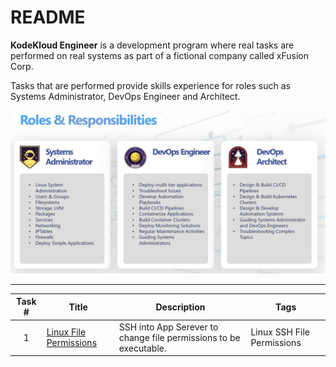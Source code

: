 README
======

**KodeKloud Engineer** is a development program where real tasks are performed on real systems as part of a fictional company called xFusion Corp.

Tasks that are performed provide skills experience for roles such as Systems Administrator, DevOps Engineer and Architect.

![Roles and Responsibilities](images/20230718230127.png)

---

| Task # | Title                                               | Description                                                       | Tags                        |
|:------:|-----------------------------------------------------|-------------------------------------------------------------------|-----------------------------|
|    1   | [Linux File Permissions](linux-file-permissions.md) | SSH into App Serever to change file permissions to be executable. | Linux SSH File Permissions  |